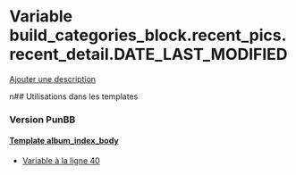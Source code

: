 # Variable build_categories_block.recent_pics.recent_detail.DATE_LAST_MODIFIED
[Ajouter une description](https://fa-tvars.appspot.com/build_categories_block.recent_pics.recent_detail.DATE_LAST_MODIFIED)

n## Utilisations dans les templates

### Version PunBB

#### [Template album_index_body](punbb/album_index_body.md)
* [Variable à la ligne 40](../punbb/album_index_body.tpl#L40)